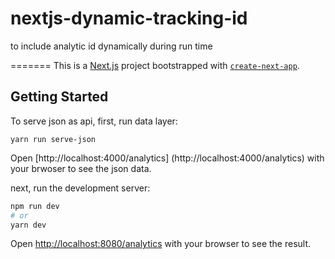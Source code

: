 # nextjs-dynamic-tracking-id
to include analytic id dynamically during run time 

=======
This is a [Next.js](https://nextjs.org/) project bootstrapped with [`create-next-app`](https://github.com/vercel/next.js/tree/canary/packages/create-next-app).

## Getting Started

To serve json as api, first, run data layer:

```base
yarn run serve-json
```

Open [http://localhost:4000/analytics] (http://localhost:4000/analytics) with your brwoser to see the json data. 

next, run the development server:

```bash
npm run dev
# or
yarn dev
```

Open [http://localhost:8080/analytics](http://localhost:8080/analytics) with your browser to see the result.
